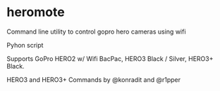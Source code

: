 heromote
========

Command line utility to control gopro hero cameras using wifi

Pyhon script

Supports GoPro HERO2 w/ Wifi BacPac, HERO3 Black / Silver, HERO3+ Black.

HERO3 and HERO3+ Commands by @konradit and @r1pper

